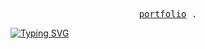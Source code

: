 
<p align="center">
  <samp>
    <a href="https://bry-portfolio.netlify.app/">portfolio</a> .
<!--     <a href="">LinkedIn</a> -->
  </samp>
</p>

<div id="badges"  align="start">

[![Typing SVG](https://readme-typing-svg.herokuapp.com?font=Noto+Sans+Korean&size=25&duration=4500&color=22D6F0&lines=%EC%9D%BC%EA%B4%80%EC%84%B1%EC%9D%B4+%ED%95%B5%EC%8B%AC)](https://git.io/typing-svg)

</div>

<!-- <p align="start" >
   <img src="https://github-readme-streak-stats.herokuapp.com/?user=Shoko118&theme=tokyonight" />
</p> -->
